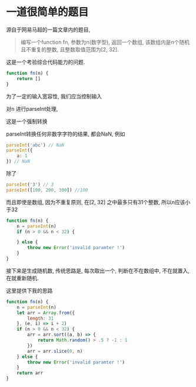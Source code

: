# 一道很简单的题目

源自于网易马超的一篇文章内的题目, 

> 编写一个function fn, 参数为n(数字型), 返回一个数组, 该数组内是n个随机且不重复的整数, 且整数取值范围为[2, 32]. 

这是一个考验综合代码能力的问题. 

``` js
function fn(n) {
    return []
}
```

为了一定的输入宽容性, 我们应当控制输入

对n 进行parseInt处理, 

这是一个强制转换

parseInt转换任何非数字字符的结果, 都会NaN, 例如

``` js
parseInt('abc') // NaN
parseInt({
    a: 1
}) // NaN
```

除了 

``` js
parseInt('3') // 3
parseInt([100, 200, 300]) //100
```

而且即使是数组, 因为不重复原则, 在[2, 32] 之中最多只有31个整数, 所以n应该小于32

``` js
function fn(n) {
    n = parseInt(n)
    if (n > 0 && n < 32) {

    } else {
        throw new Error('invalid paramter !')
    }
}
```

接下来是生成随机数, 传统思路是, 每次取出一个, 判断在不在数组中, 不在就置入, 在就重新随机. 

这里提供下我的思路

``` js
function fn(n) {
    n = parseInt(n)
    let arr = Array.from({
        length: 31
    }, (e, i) => i + 2)
    if (n > 0 && n < 32) {
        arr = arr.sort((a, b) => {
            return Math.random() > .5 ? -1 : 1
        })
        arr = arr.slice(0, n)
    } else {
        throw new Error('invalid paramter !')
    }
    return arr
}
```

